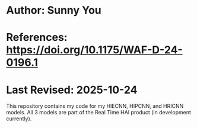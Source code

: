 # Author: Sunny You
# References: https://doi.org/10.1175/WAF-D-24-0196.1
# Last Revised: 2025-10-24

This repository contains my code for my HIECNN, HIPCNN, and HRICNN models.
All 3 models are part of the Real Time HAI product (in development currently).